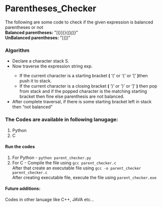 ﻿# Parentheses_Checker

The following are some code to check if the given expression is balanced parentheses or not
<br>
<strong>Balanced parentheses:</strong> "[()]{}{[()()]()}" <br>
<strong>UnBalanced parentheses:</strong> "[(])"

### Algorithm
<ul>
<li> Declare a character stack S. </li>
<li> Now traverse the expression string exp. </li>
  
<ul>
  <li> If the current character is a starting bracket <strong>(</strong> ‘(‘ or ‘{‘ or ‘[‘ <strong>)</strong>then push it to stack. </li>
<li> If the current character is a closing bracket <strong>(</strong> ‘)’ or ‘}’ or ‘]’ <strong>)</strong> then pop from stack and if the popped character is the matching starting bracket then fine else parenthesis are not balanced.</li>
 </ul>
  
<li> After complete traversal, if there is some starting bracket left in stack then “not balanced” </li>
</ul>

### The Codes are available in following lanugage:

<ol>
  <li> Python </li> 
  <li> C </li>
</ol>

#### Run the codes 

1. For Python - `python parent_checker.py`
2. For C - Compile the file using `gcc parent_checker.c` 
<br>       After that create an executable file using `gcc -o parent_checker parent_checker.c`
<br>       After creating executable file, execute the file using `parent_checker.exe`

#### Future additions:
Codes in other lanuage like C++, JAVA etc...
